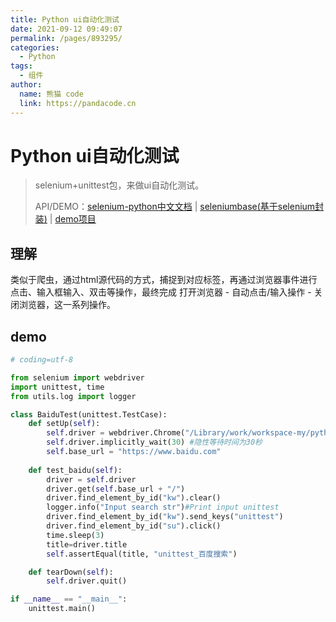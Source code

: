 ```yaml
---
title: Python ui自动化测试
date: 2021-09-12 09:49:07
permalink: /pages/893295/
categories: 
  - Python
tags: 
  - 组件
author: 
  name: 熊猫 code
  link: https://pandacode.cn
---
```


# Python ui自动化测试

> selenium+unittest包，来做ui自动化测试。
>
> 
>
> API/DEMO：[selenium-python中文文档](https://python-selenium-zh.readthedocs.io/zh_CN/latest/) | [seleniumbase(基于selenium封装)](https://github.com/guoshunfa/SeleniumBase) | [demo项目](https://gitee.com/guoshunfa/python-selenium-unittest) 

## 理解

类似于爬虫，通过html源代码的方式，捕捉到对应标签，再通过浏览器事件进行点击、输入框输入、双击等操作，最终完成 打开浏览器 - 自动点击/输入操作 - 关闭浏览器，这一系列操作。

## demo

```python
# coding=utf-8

from selenium import webdriver
import unittest, time
from utils.log import logger

class BaiduTest(unittest.TestCase):
    def setUp(self):
        self.driver = webdriver.Chrome("/Library/work/workspace-my/python/chromedriver")
        self.driver.implicitly_wait(30) #隐性等待时间为30秒
        self.base_url = "https://www.baidu.com"
    
    def test_baidu(self):
        driver = self.driver
        driver.get(self.base_url + "/")
        driver.find_element_by_id("kw").clear()
        logger.info("Input search str")#Print input unittest
        driver.find_element_by_id("kw").send_keys("unittest")
        driver.find_element_by_id("su").click()
        time.sleep(3)
        title=driver.title
        self.assertEqual(title, "unittest_百度搜索") 

    def tearDown(self):
        self.driver.quit()

if __name__ == "__main__":
    unittest.main()
```

